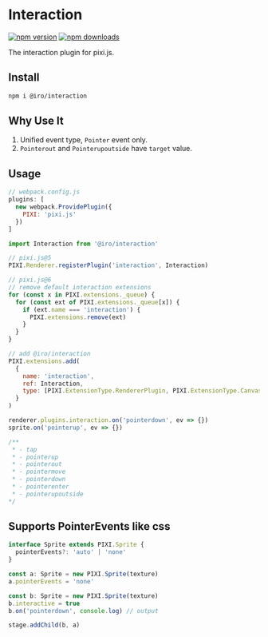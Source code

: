 # Interaction
[![npm version](https://img.shields.io/npm/v/@iro/interaction.svg?style=flat&colorB=brightgreen)](https://www.npmjs.com/package/@iro/interaction)
[![npm downloads](https://img.shields.io/npm/dm/@iro/interaction.svg?style=flat&colorB=brightgreen)](https://www.npmjs.com/package/@iro/interaction)

The interaction plugin for pixi.js.

## Install

```bash
npm i @iro/interaction
```

## Why Use It
1. Unified event type, `Pointer` event only.
2. `Pointerout` and `Pointerupoutside` have `target` value.

## Usage

```js
// webpack.config.js
plugins: [
  new webpack.ProvidePlugin({
    PIXI: 'pixi.js'
  })
]
```

```js
import Interaction from '@iro/interaction'

// pixi.js@5
PIXI.Renderer.registerPlugin('interaction', Interaction)

// pixi.js@6
// remove default interaction extensions
for (const x in PIXI.extensions._queue) {
  for (const ext of PIXI.extensions._queue[x]) {
    if (ext.name === 'interaction') {
      PIXI.extensions.remove(ext)
    }
  }
}

// add @iro/interaction
PIXI.extensions.add(
  {
    name: 'interaction',
    ref: Interaction,
    type: [PIXI.ExtensionType.RendererPlugin, PIXI.ExtensionType.CanvasRendererPlugin]
  }
)

renderer.plugins.interaction.on('pointerdown', ev => {})
sprite.on('pointerup', ev => {})

/**
 * - tap
 * - pointerup
 * - pointerout
 * - pointermove
 * - pointerdown
 * - pointerenter
 * - pointerupoutside
*/
```

## Supports PointerEvents like css

```ts
interface Sprite extends PIXI.Sprite {
  pointerEvents?: 'auto' | 'none'
}

const a: Sprite = new PIXI.Sprite(texture)
a.pointerEvents = 'none'

const b: Sprite = new PIXI.Sprite(texture)
b.interactive = true
b.on('pointerdown', console.log) // output

stage.addChild(b, a)
```

